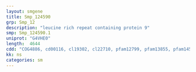 ```yaml
---
layout: smgene
title: Smp_124590
grp: Smp_12
description: "leucine rich repeat containing protein 9"
smp: Smp_124590.1
uniprot: "G4VHE0"
length:  4644
cdd: "COG4886, cd00116, cl19302, cl22710, pfam12799, pfam13855, pfam14580"
kk: ns
categories: sm
---
```

